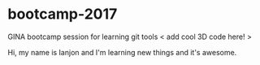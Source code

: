 

# bootcamp-2017
GINA bootcamp session for learning git tools
< add cool 3D code here! >

Hi, my name is Ianjon and I'm learning new things and it's awesome. 
